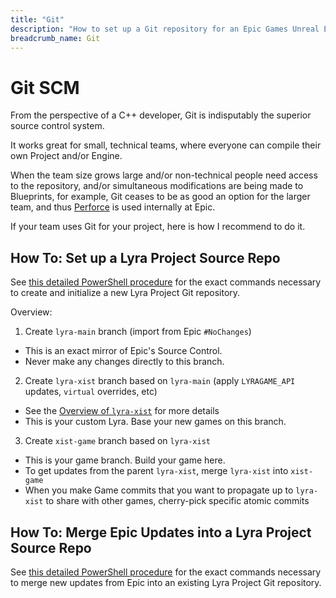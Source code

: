 ```yaml
---
title: "Git"
description: "How to set up a Git repository for an Epic Games Unreal Engine project, including example branch setup and working PowerShell examples for a UE5 custom engine and a UE5 Lyra game."
breadcrumb_name: Git
---
```


# Git SCM

From the perspective of a C++ developer,
Git is indisputably the superior source control system.

It works great for small, technical teams, where everyone can compile their own
Project and/or Engine.

When the team size grows large and/or non-technical
people need access to the repository,
and/or simultaneous modifications are being made to Blueprints, for example,
Git ceases to be as good an option
for the larger team, and thus [Perforce](/Perforce/) is used internally at Epic.

If your team uses Git for your project, here is how I recommend to do it.


## How To: Set up a Lyra Project Source Repo

See [this detailed PowerShell procedure](/UE5/LyraStarterGame/Tutorials/How-to-Create-a-Lyra-Repo)
for the exact commands necessary to create and initialize a new
Lyra Project Git repository.

Overview:

1. Create `lyra-main` branch (import from Epic `#NoChanges`)
  - This is an exact mirror of Epic's Source Control.
  - Never make any changes directly to this branch.
2. Create `lyra-xist` branch based on `lyra-main` (apply `LYRAGAME_API` updates, `virtual` overrides, etc)
  - See the [Overview of `lyra-xist`](./lyra-xist) for more details
  - This is your custom Lyra. Base your new games on this branch.
3. Create `xist-game` branch based on `lyra-xist`
  - This is your game branch. Build your game here.
  - To get updates from the parent `lyra-xist`, merge `lyra-xist` into `xist-game`
  - When you make Game commits that you want to propagate up to `lyra-xist` to share with other games,
    cherry-pick specific atomic commits



## How To: Merge Epic Updates into a Lyra Project Source Repo

See [this detailed PowerShell procedure](/UE5/LyraStarterGame/Tutorials/Procedure-Merge-Epic-Source-into-Git)
for the exact commands necessary to merge new updates from Epic
into an existing Lyra Project Git repository.
